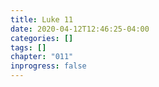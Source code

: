 ```yaml
---
title: Luke 11
date: 2020-04-12T12:46:25-04:00
categories: []
tags: []
chapter: "011"
inprogress: false
---
```


